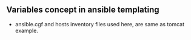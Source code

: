 ## Variables concept in ansible templating

- ansible.cgf and hosts inventory files used here, are same as tomcat example.

